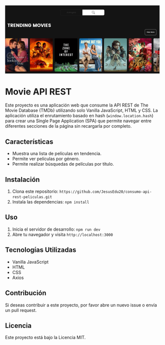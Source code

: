 ![preview](https://raw.githubusercontent.com/JesusEdu20/consumo-api-rest-peliculas/master/assets/app-preview.PNG)

# Movie API REST

Este proyecto es una aplicación web que consume la API REST de The Movie Database (TMDb) utilizando solo Vanilla JavaScript, HTML y CSS. La aplicación utiliza el enrutamiento basado en hash (`window.location.hash`) para crear una Single Page Application (SPA) que permite navegar entre diferentes secciones de la página sin recargarla por completo.

## Características

- Muestra una lista de películas en tendencia.
- Permite ver películas por género.
- Permite realizar búsquedas de películas por título.

## Instalación

1. Clona este repositorio: `https://github.com/JesusEdu20/consumo-api-rest-peliculas.git`
2. Instala las dependencias: `npm install`

## Uso

1. Inicia el servidor de desarrollo: `npm run dev`
2. Abre tu navegador y visita `http://localhost:3000`

## Tecnologías Utilizadas

- Vanilla JavaScript
- HTML
- CSS
- Axios

## Contribución

Si deseas contribuir a este proyecto, por favor abre un nuevo issue o envía un pull request.

## Licencia

Este proyecto está bajo la Licencia MIT.
